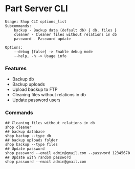 Part Server CLI
===================

```
Usage: Shop CLI options_list
Subcommands: 
    backup - Backup data (default db) { db, files }
    cleaner - Cleaner files without relations in db
    password - Password update

Options: 
    --debug [false] -> Enable debug mode 
    --help, -h -> Usage info 
```

### Features

* Backup db
* Backup uploads
* Upload backup to FTP
* Cleaning files without relations in db
* Update password users

### Commands

```shell
## Cleaning files without relations in db
shop cleaner
## backup database
shop backup --type db
## backup uploads folder
shop backup --type files
## Update password
shop password --email admin@gmail.com --password 12345678
## Update with random password
shop password --email admin@gmail.com
```